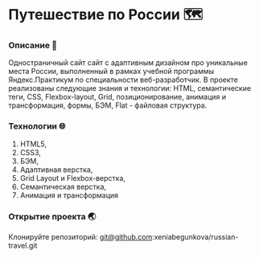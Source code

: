 # Путешествие по России :world_map:

### Описание :compass:
Одностраничный сайт сайт с адаптивным дизайном про уникальные места России, выполненный в рамках учебной программы Яндекс.Практикум по специальности веб-разработчик. В проекте реализованы следующие знания и технологии: HTML, семантические теги, CSS, Flexbox-layout, Grid, позиционирование, анимация и трансформация, формы, БЭМ, Flat - файловая структура.

### Технологии :globe_with_meridians:
1. HTML5,
2. CSS3,
3. БЭМ,
4. Адаптивная верстка,
5. Grid Layout и Flexbox-верстка,
6. Семантическая верстка,
7. Анимация и трансформация

### Открытие проекта :earth_asia:
Клонируйте репозиторий: git@github.com:xeniabegunkova/russian-travel.git
